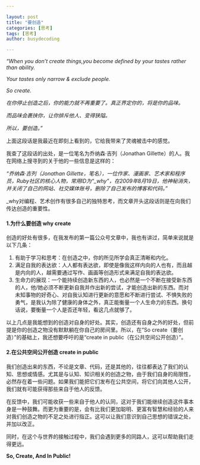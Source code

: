 ```yaml
---

layout: post
title: "要创造"
categories: [思考]
tags: [思考]
author: busydecoding

---
```


*“When you don’t create things,you become defined by your tastes rather than ability.*

*Your tastes only narrow & exclude people.*

*So create.*

*在你停止创造之后，你的能力就不再重要了。真正界定你的，将是你的品味。*

*而品味会裹挟你，让你排斥他人、变得狭隘。*

*所以，要创造。”*



上面这段话是我最近在即刻上看到的，它给我带来了灵魂被击中的感觉。

我查了这段话的出处，是一位笔名为乔纳森·吉列（Jonathan Gillette）的人。我在网络上搜寻到的关于他的一些信息是这样的：

*“乔纳森·吉列（Jonathan Gillette，笔名），一位作家、漫画家、艺术家和程序员，Ruby社区的核心人物，常用ID为“_why”，在2009年8月19日，他神秘消失，并关闭了自己的网站、社交媒体账号，删除了自己发布的博客和代码。”*

_why对编程、艺术创作有很多自己的独特思考，而文章开头这段话则是在向我们传达创造的重要性。

#### 1.为什么要创造 why create

创造的好处有很多，在我发布的第一篇公众号文章中，我也有讲过，简单来说就是以下几条：

1. 有助于学习和思考：在创造之中，你的所见所学会真正清晰和内化。
2. 满足自我的表达欲：人人都有表达欲，即使是像我这样内向的人也有，而且越是内向的人，越需要通过写作、画画等创造形式来满足自我的表达欲。
3. 生命力的展现：一个能持续创造新东西的人，也必然是一个不断在接受新东西的人，他/她必须不断更新自我并作出新的尝试，才能创造出新的东西。而对未知事物的好奇心、对自我认知进行更新的意愿和不断进行尝试、不惧失败的勇气，是我认为除了健康的身体之外，真正能衡量一个人生命力的东西。换句话说，要衡量一个人是否还年轻，看这几点就够了。

以上几点是我能想到的创造对自身的好处。其实，创造还有自身之外的好处，但前提是你的创造之物没有默默躺在你自己的房间里。所以，在“So create（要创造）”的基础上，我还想要呼吁的是“create in public（在公共空间公开创造）”。

#### 2.在公共空间公开创造 create in public

我们创造出来的东西，不论是文章、代码，还是其他的，往往都表达了我们的认知、思想或情感。尤其是与认知、知识相关的创造之物，由于我们自身的局限性，必然存在着一些问题。如果我们能把它们发布在公共空间，将它们向其他人公开，我们就有可能获得那些来自于他人的反馈。

在反馈中，我们可能收获一些来自于他人的认同，这对于我们能继续创造这件事本身是一种鼓舞。而更为重要的是，会有比我们更加聪明、更富有智慧和经验的人来对我们创造之物的不足之处进行指正。这可以让我们意识到自己思想的错误之处，并加以改正。

同时，在这个与世界的接触过程中，我们会遇到更多的同路人，这可以帮助我们走得更远。



**So, Create, And In Public!**
